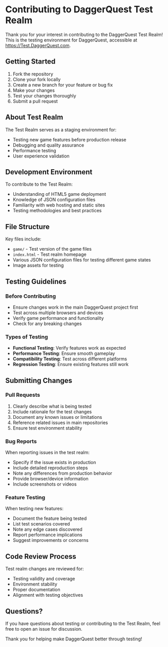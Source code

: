 # Contributing to DaggerQuest Test Realm

Thank you for your interest in contributing to the DaggerQuest Test Realm! This is the testing environment for DaggerQuest, accessible at https://Test.DaggerQuest.com.

## Getting Started

1. Fork the repository
2. Clone your fork locally
3. Create a new branch for your feature or bug fix
4. Make your changes
5. Test your changes thoroughly
6. Submit a pull request

## About Test Realm

The Test Realm serves as a staging environment for:

- Testing new game features before production release
- Debugging and quality assurance
- Performance testing
- User experience validation

## Development Environment

To contribute to the Test Realm:

- Understanding of HTML5 game deployment
- Knowledge of JSON configuration files
- Familiarity with web hosting and static sites
- Testing methodologies and best practices

## File Structure

Key files include:

- `game/` - Test version of the game files
- `index.html` - Test realm homepage
- Various JSON configuration files for testing different game states
- Image assets for testing

## Testing Guidelines

### Before Contributing

- Ensure changes work in the main DaggerQuest project first
- Test across multiple browsers and devices
- Verify game performance and functionality
- Check for any breaking changes

### Types of Testing

- **Functional Testing**: Verify features work as expected
- **Performance Testing**: Ensure smooth gameplay
- **Compatibility Testing**: Test across different platforms
- **Regression Testing**: Ensure existing features still work

## Submitting Changes

### Pull Requests

1. Clearly describe what is being tested
2. Include rationale for the test changes
3. Document any known issues or limitations
4. Reference related issues in main repositories
5. Ensure test environment stability

### Bug Reports

When reporting issues in the test realm:

- Specify if the issue exists in production
- Include detailed reproduction steps
- Note any differences from production behavior
- Provide browser/device information
- Include screenshots or videos

### Feature Testing

When testing new features:

- Document the feature being tested
- List test scenarios covered
- Note any edge cases discovered
- Report performance implications
- Suggest improvements or concerns

## Code Review Process

Test realm changes are reviewed for:

- Testing validity and coverage
- Environment stability
- Proper documentation
- Alignment with testing objectives

## Questions?

If you have questions about testing or contributing to the Test Realm, feel free to open an issue for discussion.

Thank you for helping make DaggerQuest better through testing!
